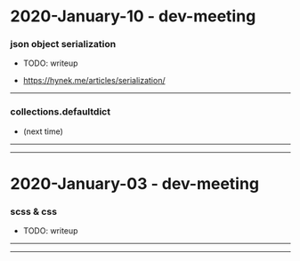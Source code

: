 2020-January-10 - dev-meeting
==============================

### json object serialization

- TODO: writeup

- <https://hynek.me/articles/serialization/>

---

### collections.defaultdict

- (next time)

---

---


2020-January-03 - dev-meeting
==============================

### scss & css

- TODO: writeup

---

---
